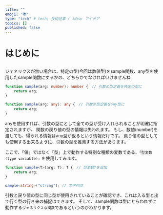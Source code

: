 ```yaml
---
title: ""
emoji: "📚"
type: "tech" # tech: 技術記事 / idea: アイデア
topics: []
published: false
---
```

# はじめに

## 


ジェネリクスが無い場合は、特定の型(今回は数値型)をsample関数、any型を使用したsample関数にするかの、どちらかでなければいけませんね
```typescript:script.ts
function sample(arg: number): number {　// 引数の型定義を特定の型に 
    return arg;
}
```

```typescript:script.ts
function sample(arg: any): any {　// 引数の型定義をany型に 
    return arg;
}
```
anyを使用すれば、引数の型にとして全ての型が受け入れられることが明確に指定されますが、 関数の戻り値の型の情報は失われます。 もし、数値(number)を渡しても、得られる情報はany型が返るという情報だけです。
戻り値の型としても使用する出来るように、引数の型を推測する方法があります。

ここで、「値」ではなく「型」上で動作する特別な種類の変数である、`「型変数 (type variable)」`を使用してみます。
```typescript:script.ts
function sample<T>(arg: T): T {　// 型変数Tを追加
    return arg;
}

sample<string>("string"); // 文字列型
```
引数と戻り値の型に同じ型が使用されていることが確認でき、これは入る型と出て行く型の行き来の捕捉はできます。
そして、sample関数は型にとらわれずに動作する`ジェネリクスな関数`であるというのがわかります。
